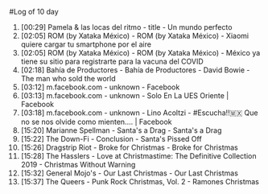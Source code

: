 #Log of 10 day

1. [00:29] Pamela & las locas del ritmo - title - Un mundo perfecto
1. [02:05] ROM (by Xataka México) - ROM (by Xataka México) - Xiaomi quiere cargar tu smartphone por el aire
1. [02:05] ROM (by Xataka México) - ROM (by Xataka México) - México ya tiene su sitio para registrarte para la vacuna del COVID
1. [02:18] Bahía de Productores - Bahía de Productores - David Bowie - The man who sold the world
1. [03:12] m.facebook.com - unknown - Facebook
1. [03:13] m.facebook.com - unknown - Solo En La UES Oriente | Facebook
1. [03:18] m.facebook.com - unknown - Lino Acoltzi - #Escucha‼️🇲🇽 Que no se nos olvide como mienten.... | Facebook
1. [15:20] Marianne Spellman - Santa's a Drag - Santa's a Drag
1. [15:22] The Down-Fi - Conclusion - Santa's Pissed Off
1. [15:26] Dragstrip Riot - Broke for Christmas - Broke for Christmas
1. [15:28] The Hasslers - Love at Christmastime: The Definitive Collection 2019 - Christmas Without Warning
1. [15:32] General Mojo's - Our Last Christmas - Our Last Christmas
1. [15:37] The Queers - Punk Rock Christmas, Vol. 2 - Ramones Christmas
